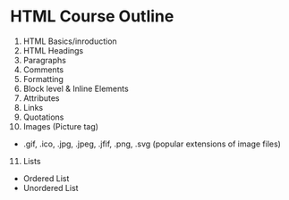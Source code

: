 # HTML Course Outline

1. HTML Basics/inroduction
2. HTML Headings
3. Paragraphs
4. Comments
5. Formatting
6. Block level & Inline Elements
7. Attributes
8. Links
9. Quotations
10. Images (Picture tag)

- .gif, .ico, .jpg, .jpeg, .jfif, .png, .svg (popular extensions of image files)

11. Lists

- Ordered List
- Unordered List
